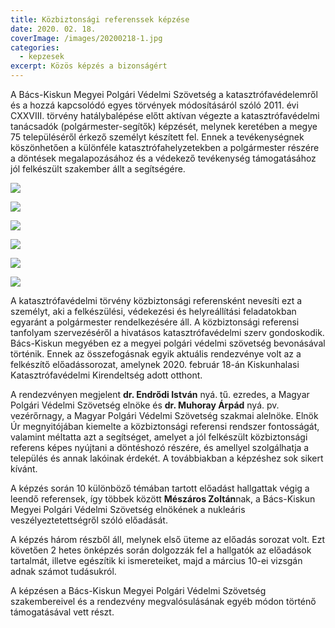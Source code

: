 ```yaml
---
title: Közbiztonsági referenssek képzése
date: 2020. 02. 18.
coverImage: /images/20200218-1.jpg
categories:
  - kepzesek
excerpt: Közös képzés a bizonságért
---
```

A Bács-Kiskun Megyei Polgári Védelmi Szövetség a katasztrófavédelemről és a hozzá kapcsolódó egyes törvények módosításáról szóló 2011. évi CXXVIII. törvény hatálybalépése előtt aktívan végezte a katasztrófavédelmi tanácsadók (polgármester-segítők) képzését, melynek keretében a megye 75 településéről érkező személyt készített fel. Ennek a tevékenységnek köszönhetően a különféle katasztrófahelyzetekben a polgármester részére a döntések megalapozásához és a védekező tevékenység támogatásához jól felkészült szakember állt a segítségére. 

![](/images/20200218-2.jpg)

![](/images/20200218-3.jpg)

![](/images/20200218-4.jpg)

![](/images/20200218-5.jpg)

![](/images/20200218-6.jpg)

![](/images/20200218-7.jpg)

A katasztrófavédelmi törvény közbiztonsági referensként nevesíti ezt a személyt, aki a felkészülési, védekezési és helyreállítási feladatokban egyaránt a polgármester rendelkezésére áll. A közbiztonsági referensi tanfolyam szervezéséről a hivatásos katasztrófavédelmi szerv gondoskodik. Bács-Kiskun megyében ez a megyei polgári védelmi szövetség bevonásával történik. Ennek az összefogásnak egyik aktuális rendezvénye volt az a felkészítő előadássorozat, amelynek 2020. február 18-án Kiskunhalasi Katasztrófavédelmi Kirendeltség adott otthont.

A rendezvényen megjelent **dr. Endrődi István** nyá. tű. ezredes, a Magyar Polgári Védelmi Szövetség elnöke és **dr. Muhoray Árpád** nyá. pv. vezérőrnagy, a Magyar Polgári Védelmi Szövetség szakmai alelnöke. Elnök Úr megnyitójában kiemelte a közbiztonsági referensi rendszer fontosságát, valamint méltatta azt a segítséget, amelyet a jól felkészült közbiztonsági referens képes nyújtani a döntéshozó részére, és amellyel szolgálhatja a település és annak lakóinak érdekét. A továbbiakban a képzéshez sok sikert kívánt.

A képzés során 10 különböző témában tartott előadást hallgattak végig a leendő referensek, így többek között **Mészáros Zoltán**nak, a Bács-Kiskun Megyei Polgári Védelmi Szövetség elnökének a nukleáris veszélyeztetettségről szóló előadását.

A képzés három részből áll, melynek első üteme az előadás sorozat volt. Ezt követően 2 hetes önképzés során dolgozzák fel a hallgatók az előadások tartalmát, illetve egészítik ki ismereteiket, majd a március 10-ei vizsgán adnak számot tudásukról.

A képzésen a Bács-Kiskun Megyei Polgári Védelmi Szövetség szakembereivel és a rendezvény megvalósulásának egyéb módon történő támogatásával vett részt.
